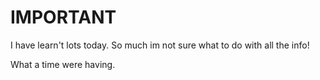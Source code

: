 # IMPORTANT

I have learn't lots today. So much im not sure what to do with all the info! 


What a time were having. 
